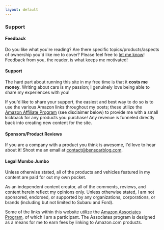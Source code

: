 ```yaml
---
layout: default
---
```


<section id="support">
    <section id="intro" class="is-intro-section">
        <div class="background-image-wrapper is-dark">
            <div class="is-opaque" style="background-image: url('https://assets.bpwalters.com/images/bens_car_blog/wrx_fillup_1.jpg');"></div>
        </div>
        <div class="container has-middle-text">
            <div class="item flex-100">
                <div class="intro-title">
                    <h1>Support</h1>
                </div>
            </div>
        </div>
    </section>
    <section id="details">
        <div class="container">
            <div class="item flex-100">
                <h4>Feedback</h4>
                <p>Do you like what you're reading?  Are there specific topics/products/aspects of ownership you'd like me to cover?  Please feel free to <a href="mailto:contact@benscarblog.com">let me know</a>!  Feedback from you, the reader, is what keeps me motivated!</p>
                <h4>Support</h4>
                <p>The hard part about running this site in my free time is that it <strong>costs me money</strong>.  Writing about cars is my passion; I genuinely love being able to share my experiences with you!</p>
                <p>If you'd like to share your support, the easiest and best way to do so is to use the various Amazon links throughout my posts; these utilize the <a href="https://affiliate-program.amazon.com/" target="_blank">Amazon Affiliate Program</a> (see disclaimer below) to provide me with a small kickback for any products you purchase!  Any revenue is funneled directly back into creating new content for the site.</p>
                <h4>Sponsors/Product Reviews</h4>
                <p>If you are a company with a product you think is awesome, I'd love to hear about it!  Shoot me an email at <a href="mailto:contact@benscarblog.com">contact@benscarblog.com</a>.</p>
                <h4>Legal Mumbo Jumbo</h4>
                <p>Unless otherwise stated, all of the products and vehicles featured in my content are paid for out my own pocket.</p>
                <p>As an independent content creator, all of the comments, reviews, and content herein reflect my opinions only.  Unless otherwise stated, I am not sponsored, endorsed, or supported by any organizations, corporations, or brands (including but not limited to Subaru and Ford).</p>
                <p>Some of the links within this website utilize the <a href="https://affiliate-program.amazon.com/" target="_blank">Amazon Associates Program</a>, of which I am a participant.  The Associates program is designed as a means for me to earn fees by linking to Amazon.com products.</p>
            </div>
        </div>
    </section>
</section>